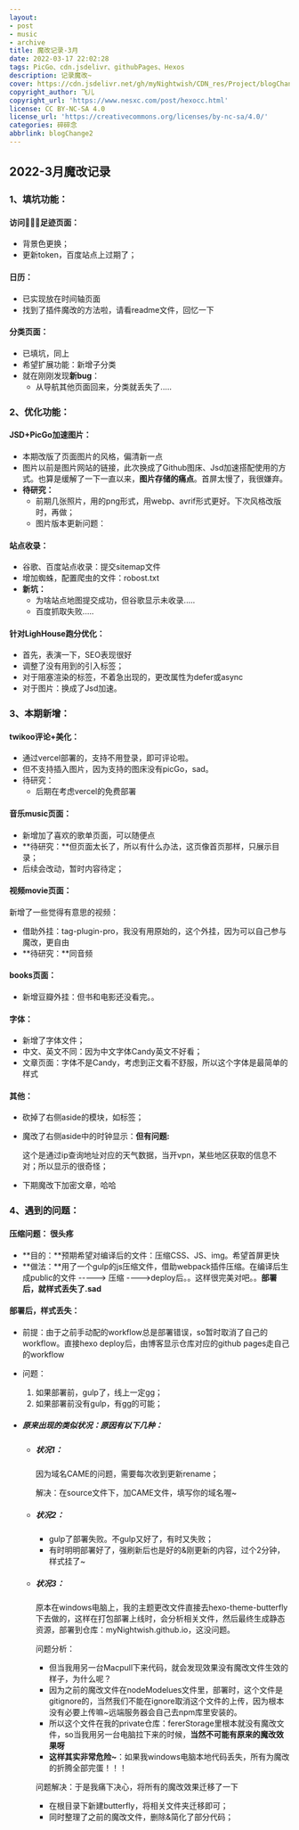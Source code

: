 ```yaml
---
layout: 
- post 
- music
- archive
title: 魔改记录-3月
date: 2022-03-17 22:02:28
tags: PicGo、cdn.jsdelivr、githubPages、Hexos
description: 记录魔改~
cover: https://cdn.jsdelivr.net/gh/myNightwish/CDN_res/Project/blogChange.png
copyright_author: 飞儿
copyright_url: 'https://www.nesxc.com/post/hexocc.html'
license: CC BY-NC-SA 4.0
license_url: 'https://creativecommons.org/licenses/by-nc-sa/4.0/'
categories: 碎碎念
abbrlink: blogChange2
---
```

## 2022-3月魔改记录 ##

### 1、填坑功能： ###

#### 访问足迹页面： ####

* 背景色更换；
* 更新token，百度站点上过期了；

#### 日历： ####

* 已实现放在时间轴页面 
* 找到了插件魔改的方法啦，请看readme文件，回忆一下

#### 分类页面： ####

* 已填坑，同上
* 希望扩展功能：新增子分类
* 就在刚刚发现**新bug**：
  * 从导航其他页面回来，分类就丢失了.....

### 2、优化功能： ###

#### JSD+PicGo加速图片： ####

* 本期改版了页面图片的风格，偏清新一点
* 图片以前是图片网站的链接，此次换成了Github图床、Jsd加速搭配使用的方式。也算是缓解了一下一直以来，**图片存储的痛点**。首屏太慢了，我很嫌弃。
* **待研究：**
  * 前期几张照片，用的png形式，用webp、avrif形式更好。下次风格改版时，再做；
  * 图片版本更新问题：

#### 站点收录： ####

* 谷歌、百度站点收录：提交sitemap文件
* 增加蜘蛛，配置爬虫的文件：robost.txt
* **新坑：**
  * 为啥站点地图提交成功，但谷歌显示未收录.....
  * 百度抓取失败.....

#### 针对LighHouse跑分优化： ####

* 首先，表演一下，SEO表现很好
* 调整了没有用到的引入标签；
* 对于阻塞渲染的标签，不着急出现的，更改属性为defer或async
* 对于图片：换成了Jsd加速。

### 3、本期新增： ###

#### twikoo评论+美化： ####

* 通过vercel部署的，支持不用登录，即可评论啦。
* 但不支持插入图片，因为支持的图床没有picGo，sad。
* 待研究：
  * 后期在考虑vercel的免费部署

#### 音乐music页面： ####

* 新增加了喜欢的歌单页面，可以随便点
* **待研究：**但页面太长了，所以有什么办法，这页像首页那样，只展示目录；
* 后续会改动，暂时内容待定；

#### 视频movie页面： ####

新增了一些觉得有意思的视频：

* 借助外挂：tag-plugin-pro，我没有用原始的，这个外挂，因为可以自己参与魔改，更自由
* **待研究：**同音频

#### books页面： ####

* 新增豆瓣外挂：但书和电影还没看完。。

#### 字体： ####

* 新增了字体文件；
* 中文、英文不同：因为中文字体Candy英文不好看；
* 文章页面：字体不是Candy，考虑到正文看不舒服，所以这个字体是最简单的样式

#### 其他： ####

* 砍掉了右侧aside的模块，如标签；

* 魔改了右侧aside中的时钟显示：**但有问题:**

  这个是通过ip查询地址对应的天气数据，当开vpn，某些地区获取的信息不对；所以显示的很奇怪；
* 下期魔改下加密文章，哈哈

### 4、遇到的问题： ###

#### 压缩问题：  很头疼 ####

* **目的：**预期希望对编译后的文件：压缩CSS、JS、img。希望首屏更快
* **做法：**用了一个gulp的js压缩文件，借助webpack插件压缩。在编译后生成public的文件 -----> 压缩 ---->deploy后。。这样很完美对吧。。**部署后，就样式丢失了.sad**

#### 部署后，样式丢失： ####

* 前提：由于之前手动配的workflow总是部署错误，so暂时取消了自己的workflow。直接hexo deploy后，由博客显示仓库对应的github pages走自己的workflow
* 问题：
  1. 如果部署前，gulp了，线上一定gg；
  2. 如果部署前没有gulp，有gg的可能；

* ##### 原来出现的类似状况：原因有以下几种： #####

  * ##### 状况1： #####

    因为域名CAME的问题，需要每次收到更新rename；

    解决：在source文件下，加CAME文件，填写你的域名喔~

  * ##### 状况2： #####

    * gulp了部署失败。不gulp又好了，有时又失败；
    * 有时明明部署好了，强刷新后也是好的&刚更新的内容，过个2分钟，样式挂了~

  * ##### 状况3： #####

    原本在windows电脑上，我的主题更改文件直接去hexo-theme-butterfly下去做的，这样在打包部署上线时，会分析相关文件，然后最终生成静态资源，部署到仓库：myNightwish.github.io，这没问题。

    问题分析：

    * 但当我用另一台Macpull下来代码，就会发现效果没有魔改文件生效的样子，为什么呢？
    * 因为之前的魔改文件在nodeModelues文件里，部署时，这个文件是gitignore的，当然我们不能在ignore取消这个文件的上传，因为根本没有必要上传嘛~远端服务器会自己去npm库里安装的。
    * 所以这个文件在我的private仓库：fererStorage里根本就没有魔改文件，so当我用另一台电脑拉下来的时候，**当然不可能有原来的魔改效果呀**
    * **这样其实非常危险~**：如果我windows电脑本地代码丢失，所有为魔改的折腾全部完蛋！！！

    问题解决：于是我痛下决心，将所有的魔改效果迁移了一下

    * 在根目录下新建butterfly，将相关文件夹迁移即可；
    * 同时整理了之前的魔改文件，删除&简化了部分代码；